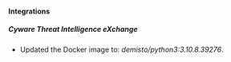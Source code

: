 
#### Integrations
##### Cyware Threat Intelligence eXchange
- Updated the Docker image to: *demisto/python3:3.10.8.39276*.
